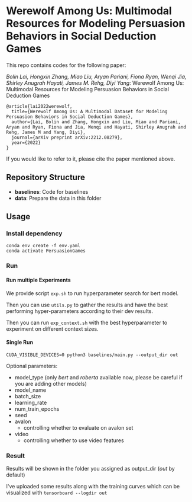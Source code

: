 # Werewolf Among Us: Multimodal Resources for Modeling Persuasion Behaviors in Social Deduction Games

This repo contains codes for the following paper: 

*Bolin Lai, Hongxin Zhang, Miao Liu, Aryan Pariani, Fiona Ryan, Wenqi Jia, Shirley Anugrah Hayati, James M. Rehg, Diyi Yang*: Werewolf Among Us: Multimodal Resources for Modeling Persuasion Behaviors in Social Deduction Games

```
@article{lai2022werewolf,
  title={Werewolf Among Us: A Multimodal Dataset for Modeling Persuasion Behaviors in Social Deduction Games},
  author={Lai, Bolin and Zhang, Hongxin and Liu, Miao and Pariani, Aryan and Ryan, Fiona and Jia, Wenqi and Hayati, Shirley Anugrah and Rehg, James M and Yang, Diyi},
  journal={arXiv preprint arXiv:2212.08279},
  year={2022}
}
```

If you would like to refer to it, please cite the paper mentioned above. 


## Repository Structure
- **baselines**: Code for baselines
- **data**: Prepare the data in this folder

## Usage
### Install dependency
```
conda env create -f env.yaml
conda activate PersuasionGames
```


### Run

#### Run multiple Experiments
We provide script `exp.sh` to run hyperparameter search for bert model.

Then you can use `utils.py` to gather the results and have the best performing hyper-parameters according to their dev results.

Then you can run `exp_context.sh` with the best hyperparameter to experiment on different context sizes.

#### Single Run
`CUDA_VISIBLE_DEVICES=0 python3 baselines/main.py --output_dir out`

Optional parameters:
- model_type (only _bert_ and _roberta_ available now, please be careful if you are adding other models)
- model_name
- batch_size
- learning_rate
- num_train_epochs
- seed
- avalon
  - controlling whether to evaluate on avalon set
- video
  - controlling whether to use video features

### Result
Results will be shown in the folder you assigned as output_dir (_out_ by default)

I've uploaded some results along with the training curves which can be visualized with 
`tensorboard --logdir out`
